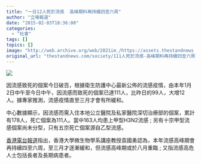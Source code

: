 ```yaml
---
title: "一日12人死於流感  高峰期料再持續四至六周"
author: "立場報道"
date: "2015-02-03T18:36:00"
categories:
  - "社會"
tags: []
topics: []
image: "http://web.archive.org/web/2021im_/https://assets.thestandnews.com/media/photos/10-01_70L0P.png"
original_url: "thestandnews.com/society/111人死於流感-高峰期料再持續四至六周"
---
```

![](http://web.archive.org/web/2021im_/https://assets.thestandnews.com/media/photos/10-01_70L0P.png)

因流感致死的個案今日破百，根據衛生防護中心最新公佈的流感疫情，由本年1月2日中午至今日中午，因流感而致死的個案已達111人，比昨日的99人，大增12人。據專家推測，流感疫情直至三月才會有所緩和。

中心數據顯示，因流感而需入住本地公立醫院及私家醫院深切治療部的個案，累計有178人，死亡個案為111人。當中163人均患上甲型H3N2流感 ; 另有十宗甲型流感個案尚未分型，只有五宗死亡個案源自乙型流感。

[香港電台報道](http://web.archive.org/web/20211229044102/https://hk.news.yahoo.com/%E8%A2%81%E5%9C%8B%E5%8B%87%E6%8C%87h3n2%E5%9F%BA%E5%9B%A0%E6%94%B9%E8%AE%8A-%E9%80%A0%E6%88%90%E7%A0%B4%E5%A3%9E%E7%89%B9%E5%88%A5%E5%A4%9A-031700176.html)指出，香港大學微生物學系講座教授袁國勇認為，本年流感高峰期會再持續四至六周，至三月才逐漸緩和，但流感高峰期或於八月重臨 ; 又指流感高危人士包括長者及長期病患者。
